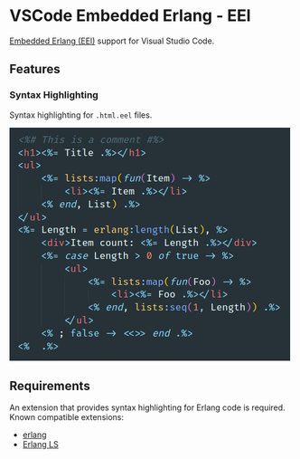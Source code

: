 # VSCode Embedded Erlang - EEl

[Embedded Erlang (EEl)](https://github.com/williamthome/eel) support for Visual Studio Code.

## Features

### Syntax Highlighting

Syntax highlighting for `.html.eel` files.

![Syntax Highlighting](images/syntax-highlighting.png)

## Requirements

An extension that provides syntax highlighting for Erlang code is required.\
Known compatible extensions:
- [erlang](https://marketplace.visualstudio.com/items?itemName=pgourlain.erlang)
- [Erlang LS](https://marketplace.visualstudio.com/items?itemName=erlang-ls.erlang-ls)
